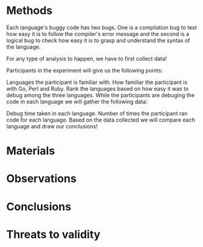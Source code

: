 # Methods
Each language's buggy code has two bugs. One is a compilation bug to test how easy it is to follow the compiler's error message and the second is a logical bug to check how easy it is to grasp and understand the syntax of the language.

For any type of analysis to happen, we have to first collect data!

Participants in the experiment will give us the following points:

Languages the participant is familiar with.
How familiar the participant is with Go, Perl and Ruby.
Rank the languages based on how easy it was to debug among the three languages.
While the participants are debuging the code in each language we will gather the following data:

Debug time taken in each language.
Number of times the participant ran code for each language.
Based on the data collected we will compare each language and draw our conclusions!
# Materials

# Observations

# Conclusions

# Threats to validity
